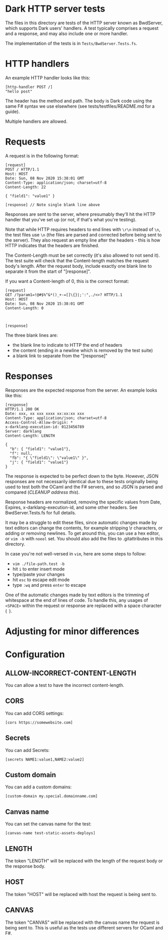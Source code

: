 # Dark HTTP server tests

The files in this directory are tests of the HTTP server known as BwdServer,
which supports Dark users' handlers. A test typically comprises a request and a
response, and may also include one or more handler.

The implementation of the tests is in `Tests/BwdServer.Tests.fs`.

# HTTP handlers

An example HTTP handler looks like this:

```
[http-handler POST /]
"hello post"
```

The header has the method and path. The body is Dark code using the same F#
syntax we use elsewhere (see tests/testfiles/README.md for a guide).

Multiple handlers are allowed.

# Requests

A request is in the following format:

```
[request]
POST / HTTP/1.1
Host: HOST
Date: Sun, 08 Nov 2020 15:38:01 GMT
Content-Type: application/json; charset=utf-8
Content-Length: 22

{ "field1": "value1" }

[response] // Note single blank line above
```

Responses are sent to the server, where presumably they'll hit the HTTP handler
that you've set up (or not, if that's what you're testing).

Note that while HTTP requires headers to end lines with `\r\n` instead of `\n`,
the test files use `\n` (the files are parsed and corrected before being sent
to the server). They also request an empty line after the headers - this is how
HTTP indicates that the headers are finished.

The Content-Length must be set correctly (it's also allowed to not send it). The test
suite will check that the Content-length matches the request body's length. After the
request body, include exactly one blank line to separate it from the start of
"\[response\]".

If you want a Content-length of 0, this is the correct format:

```
[request]
GET /?param1=!@#$%^&*()_+-=[]\{}|;':",./<>? HTTP/1.1
Host: HOST
Date: Sun, 08 Nov 2020 15:38:01 GMT
Content-Length: 0



[response]
```

The three blank lines are:

- the blank line to indicate to HTTP the end of headers
- the content (ending in a newline which is removed by the test suite)
- a blank link to separate from the "\[response\]"

# Responses

Responses are the expected response from the server. An example looks like this:

```
[response]
HTTP/1.1 200 OK
Date: xxx, xx xxx xxxx xx:xx:xx xxx
Content-Type: application/json; charset=utf-8
Access-Control-Allow-Origin: *
x-darklang-execution-id: 0123456789
Server: darklang
Content-Length: LENGTH

{
  "b": { "field1": "value1"},
  "f": null,
  "fb": "{ \"field1\": \"value1\" }",
  "j": { "field1": "value1"}
}
```

The response is expected to be perfect down to the byte. However, JSON responses are
not necessarily identical due to these tests originally being used to test both the
OCaml and the F# servers, and so JSON is parsed and compared (_CLEANUP address this_).

Response headers are normalized, removing the specific values from Date, Expires,
x-darklang-execution-id, and some other headers. See BwdServer.Tests.fs for full
details.

It may be a struggle to edit these files, since automatic changes made by text
editors can change the contents, for example stripping \r characters, or adding or
removing newlines. To get around this, you can use a hex editor, or `vim -b` with
`noeol` set. You should also add the files to .gitattributes in this directory.

In case you're not well-versed in `vim`, here are some steps to follow:

- `vim ./file-path.test -b`
- hit `i` to enter insert mode
- type/paste your changes
- hit `esc` to escape edit mode
- type `:wq` and press `enter` to escape

One of the automatic changes made by text editors is the trimming of whitespace
at the end of lines of code. To handle this, any usages of `<SPACE>` within the
request or response are replaced with a space character (` `).

# Adjusting for minor differences

# Configuration

## ALLOW-INCORRECT-CONTENT-LENGTH

You can allow a test to have the incorrect content-length.

## CORS

You can add CORS settings:

```
[cors https://somewebsite.com]
```

## Secrets

You can add Secrets:

```
[secrets NAME1:value1,NAME2:value2]
```

## Custom domain

You can add a custom domains:

```
[custom-domain my.special.domainname.com]
```

## Canvas name

You can set the canvas name for the test:

```
[canvas-name test-static-assets-deploys]
```

## LENGTH

The token "LENGTH" will be replaced with the length of the request body or the
response body.

## HOST

The token "HOST" will be replaced with host the request is being sent to.

## CANVAS

The token "CANVAS" will be replaced with the canvas name the request is being sent
to. This is useful as the tests use different servers for OCaml and F#.
